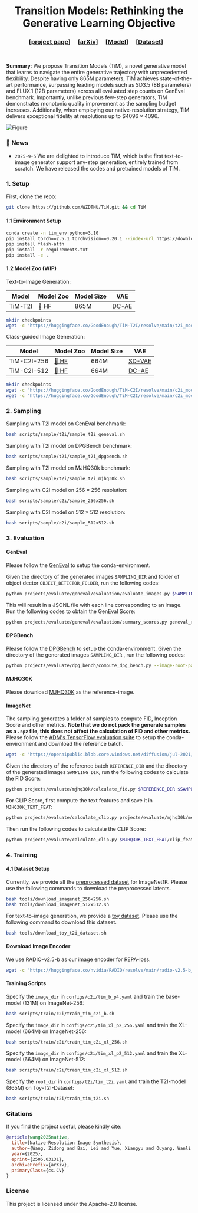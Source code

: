 <h1 align="center">Transition Models: Rethinking the Generative Learning Objective</h1>



<h3 align="center">
[<a href="https://wzdthu.github.io/NiT">project page</a>]&emsp;
[<a href="https://arxiv.org/abs/2506.03131">arXiv</a>]&emsp;
[<a href="https://huggingface.co/GoodEnough/TiM-T2I">Model</a>]&emsp;
[<a href="https://huggingface.co/datasets/GoodEnough/TiM-Toy-T2I-Dataset">Dataset</a>]&emsp;
</h3>
<br>

<b>Summary</b>: We propose Transition Models (TiM), a novel generative model that learns to navigate the entire generative trajectory with unprecedented flexibility. Despite having only 865M parameters, TiM achieves state-of-the-art performance, surpassing leading models such as SD3.5 (8B parameters) and FLUX.1 (12B parameters) across all evaluated step counts on GenEval benchmark.
Importantly, unlike previous few-step generators, TiM demonstrates monotonic quality improvement as the sampling budget increases. Additionally, when employing our native-resolution strategy, TiM delivers exceptional fidelity at resolutions up to $$4096\times4096$.

![Figure](./assets/tim_demo.png)

### 🚨 News

- `2025-9-5` We are delighted to introduce TiM, which is the first text-to-image generator support any-step generation, entirely trained from scratch. We have released the codes and pretrained models of TiM.



### 1. Setup

First, clone the repo:
```bash
git clone https://github.com/WZDTHU/TiM.git && cd TiM
```

#### 1.1 Environment Setup

```bash
conda create -n tim_env python=3.10
pip install torch==2.5.1 torchvision==0.20.1 --index-url https://download.pytorch.org/whl/cu118
pip install flash-attn
pip install -r requirements.txt
pip install -e .
```


#### 1.2 Model Zoo (WIP)


Text-to-Image Generation:

| Model | Model Zoo | Model Size | VAE | 
|---------------|------------|---------|------------|
| TiM-T2I | [🤗 HF](https://huggingface.co/GoodEnough/TiM-T2I/blob/main/t2i_model.bin) | 865M | [DC-AE](https://huggingface.co/mit-han-lab/dc-ae-f32c32-sana-1.1-diffusers) | 



```bash
mkdir checkpoints
wget -c "https://huggingface.co/GoodEnough/TiM-T2I/resolve/main/t2i_model.bin" -O checkpoints/t2i_model.bin
```


Class-guided Image Generation:

| Model | Model Zoo | Model Size | VAE | 
|---------------|------------|---------|------------|
| TiM-C2I-256 | [🤗 HF](https://huggingface.co/GoodEnough/TiM-C2I/blob/main/c2i_model_256.safetensors) | 664M | [SD-VAE](https://huggingface.co/stabilityai/sd-vae-ft-ema) | 
| TiM-C2I-512 | [🤗 HF](https://huggingface.co/GoodEnough/TiM-C2I/blob/main/c2i_model_512.safetensors) | 664M | [DC-AE](https://huggingface.co/mit-han-lab/dc-ae-f32c32-sana-1.1-diffusers) | 


```bash
mkdir checkpoints
wget -c "https://huggingface.co/GoodEnough/TiM-C2I/resolve/main/c2i_model_256.safetensors" -O checkpoints/c2i_model_256.safetensors
wget -c "https://huggingface.co/GoodEnough/TiM-C2I/resolve/main/c2i_model_512.safetensors" -O checkpoints/c2i_model_512.safetensors
```


### 2. Sampling 


Sampling with T2I model on GenEval benchmark:
```bash
bash scripts/sample/t2i/sample_t2i_geneval.sh
```

Sampling with T2I model on DPGBench benchmark:
```bash
bash scripts/sample/t2i/sample_t2i_dpgbench.sh
```

Sampling with T2I model on MJHQ30k benchmark:
```bash
bash scripts/sample/t2i/sample_t2i_mjhq30k.sh
```


Sampling with C2I model on $256\times256$ resolution:
```bash
bash scripts/sample/c2i/sample_256x256.sh
```

Sampling with C2I model on $512\times512$ resolution:
```bash
bash scripts/sample/c2i/sample_512x512.sh
```


### 3. Evaluation


#### GenEval

Please follow the [GenEval](https://github.com/djghosh13/geneval) to setup the conda-environment. 

Given the directory of the generated images `SAMPLING_DIR` and folder of object dector `OBJECT_DETECTOR_FOLDER`, run the following codes:
```bash
python projects/evaluate/geneval/evaluation/evaluate_images.py $SAMPLING_DIR --outfile geneval_results.jsonl --model-path $OBJECT_DETECTOR_FOLDER
```
This will result in a JSONL file with each line corresponding to an image. Run the following codes to obtain the GenEval Score:
```bash
python projects/evaluate/geneval/evaluation/summary_scores.py geneval_results.jsonl
```


#### DPGBench
Please follow the [DPGBench](https://github.com/TencentQQGYLab/ELLA) to setup the conda-environment. 
Given the directory of the generated images `SAMPLING_DIR` , run the following codes:
```bash
python projects/evaluate/dpg_bench/compute_dpg_bench.py --image-root-path $SAMPLING_DIR --res-path dpgbench_results.txt --pic-num 4 
```

#### MJHQ30K
Please download [MJHQ30K](https://huggingface.co/datasets/playgroundai/MJHQ-30K) as the reference-image.





#### ImageNet
The sampling generates a folder of samples to compute FID, Inception Score and
other metrics. 
<b>Note that we do not pack the generate samples as a `.npz` file, this does not affect the calculation of FID and other metrics.</b>
Please follow the [ADM's TensorFlow
evaluation suite](https://github.com/openai/guided-diffusion/tree/main/evaluations)
to setup the conda-environment and download the reference batch. 

```bash
wget -c "https://openaipublic.blob.core.windows.net/diffusion/jul-2021/ref_batches/classify_image_graph_def.pb" -O checkpoints/classify_image_graph_def.pb
```


Given the directory of the reference batch `REFERENCE_DIR` and the directory of the generated images `SAMPLING_DIR`, run the following codes to calculate the FID Score:
```bash
python projects/evaluate/mjhq30k/calculate_fid.py $REFERENCE_DIR $SAMPLING_DIR
```

For CLIP Score, first compute the text features and save it in `MJHQ30K_TEXT_FEAT`:
```bash 
python projects/evaluate/calculate_clip.py projects/evaluate/mjhq30k/meta_data.json $MJHQ30K_TEXT_FEAT/clip_feat.safetensors --save-stats
```
Then run the following codes to calculate the CLIP Score:
```bash
python projects/evaluate/calculate_clip.py $MJHQ30K_TEXT_FEAT/clip_feat.safetensors $SAMPLING_DIR
```





### 4. Training

#### 4.1 Dataset Setup

Currently, we provide all the [preprocessed dataset](https://huggingface.co/datasets/GoodEnough/NiT-Preprocessed-ImageNet1K) for ImageNet1K. Please use the following commands to download the preprocessed latents.

```bash
bash tools/download_imagenet_256x256.sh
bash tools/download_imagenet_512x512.sh
```

For text-to-image generation, we provide a [toy dataset](https://huggingface.co/datasets/GoodEnough/TiM-Toy-T2I-Dataset). Please use the following command to download this dataset.
```bash
bash tools/download_toy_t2i_dataset.sh
```


#### Download Image Encoder

We use RADIO-v2.5-b as our image encoder for REPA-loss.

```bash
wget -c "https://huggingface.co/nvidia/RADIO/resolve/main/radio-v2.5-b_half.pth.tar" -O checkpoints/radio-v2.5-b_half.pth.tar
```


####  Training Scripts

Specify the `image_dir` in `configs/c2i/tim_b_p4.yaml` and train the base-model (131M) on ImageNet-256:
```bash
bash scripts/train/c2i/train_tim_c2i_b.sh
```

Specify the `image_dir` in `configs/c2i/tim_xl_p2_256.yaml` and train the XL-model (664M) on ImageNet-256:
```bash
bash scripts/train/c2i/train_tim_c2i_xl_256.sh
```

Specify the `image_dir` in `configs/c2i/tim_xl_p2_512.yaml` and train the XL-model (664M) on ImageNet-512:
```bash
bash scripts/train/c2i/train_tim_c2i_xl_512.sh
```

Specify the `root_dir` in `configs/t2i/tim_t2i.yaml` and train the T2I-model (865M) on Toy-T2I-Dataset:
```bash
bash scripts/train/t2i/train_tim_t2i.sh
```




### Citations
If you find the project useful, please kindly cite: 
```bibtex
@article{wang2025native,
  title={Native-Resolution Image Synthesis}, 
  author={Wang, Zidong and Bai, Lei and Yue, Xiangyu and Ouyang, Wanli and Zhang, Yiyuan},
  year={2025},
  eprint={2506.03131},
  archivePrefix={arXiv},
  primaryClass={cs.CV}
}
```

### License
This project is licensed under the Apache-2.0 license.
